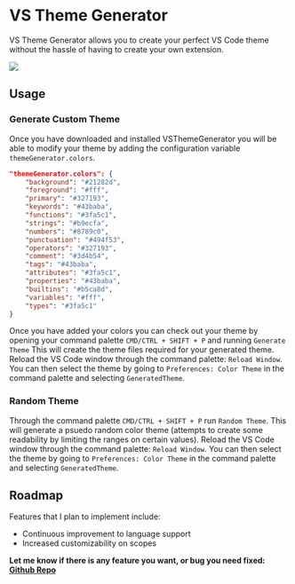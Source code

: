 # VS Theme Generator

VS Theme Generator allows you to create your perfect VS Code theme without the hassle of having to create your own extension.

<a href="https://www.patreon.com/danggoodcode"><img src="https://img.shields.io/badge/Patreon-Support%20my%20work-orange?style=for-the-badge&logo=patreon"/></a>

## Usage

### Generate Custom Theme

Once you have downloaded and installed VSThemeGenerator you will be able to modify your theme by adding the configuration variable `themeGenerator.colors`.

``` json
"themeGenerator.colors": {
    "background": "#21282d",
    "foreground": "#fff",
    "primary": "#327193",
    "keywords": "#43baba",
    "functions": "#3fa5c1",
    "strings": "#b9ecfa",
    "numbers": "#8789c0",
    "punctuation": "#494f53",
    "operators": "#327193",
    "comment": "#3d4b54",
    "tags": "#43baba",
    "attributes": "#3fa5c1",
    "properties": "#43baba",
    "builtins": "#b5ca8d",
    "variables": "#fff",
    "types": "#3fa5c1"
}
```

Once you have added your colors you can check out your theme by opening your command palette `CMD/CTRL + SHIFT + P` and running `Generate Theme` This will create the theme files required for your generated theme. Reload the VS Code window through the command palette: `Reload Window`. You can then select the theme by going to `Preferences: Color Theme` in the command palette and selecting `GeneratedTheme`.

### Random Theme

Through the command palette `CMD/CTRL + SHIFT + P` run `Random Theme`. This will generate a psuedo random color theme (attempts to create some readability by limiting the ranges on certain values). Reload the VS Code window through the command palette: `Reload Window`. You can then select the theme by going to `Preferences: Color Theme` in the command palette and selecting `GeneratedTheme`.

## Roadmap

Features that I plan to implement include:
- Continuous improvement to language support
- Increased customizability on scopes

**Let me know if there is any feature you want, or bug you need fixed: [Github Repo](https://github.com/Jaredk3nt/VSThemeGenerator)**
